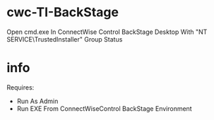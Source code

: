 # cwc-TI-BackStage
Open cmd.exe In ConnectWise Control BackStage Desktop With "NT SERVICE\TrustedInstaller" Group Status
# info
Requires:
 - Run As Admin
 - Run EXE From ConnectWiseControl BackStage Environment
